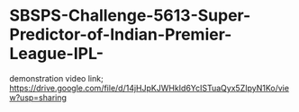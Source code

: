 # SBSPS-Challenge-5613-Super-Predictor-of-Indian-Premier-League-IPL-
demonstration video link;
https://drive.google.com/file/d/14jHJpKJWHkId6YcISTuaQyx5ZIpyN1Ko/view?usp=sharing
